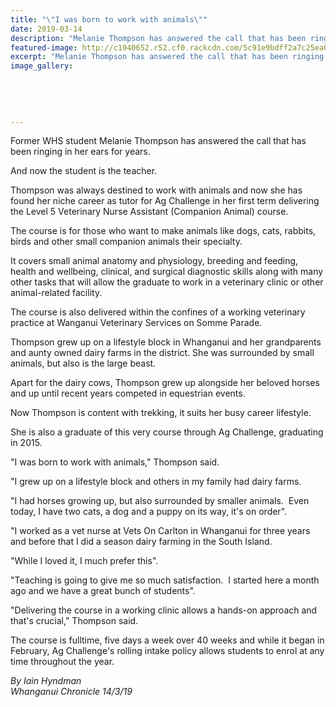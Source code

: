 ```yaml
---
title: "\"I was born to work with animals\""
date: 2019-03-14
description: "Melanie Thompson has answered the call that has been ringing in her ears for years. And now the student teacher..."
featured-image: http://c1940652.r52.cf0.rackcdn.com/5c91e9bdff2a7c25ea000577/Melanie-Thompson-ex-250.Chron-14.3.19.jpg
excerpt: "Melanie Thompson has answered the call that has been ringing in her ears for years. And now the student teacher."
image_gallery:
    
    
    
    
    
---
```


<p data-bind="text: $data">Former WHS student Melanie Thompson has answered the call that has been ringing in her ears for years.</p>
<p data-bind="text: $data">And now the student is the teacher.</p>
<p data-bind="text: $data">Thompson was always destined to work with animals and now she has found her niche career as tutor for Ag Challenge in her first term delivering the Level 5 Veterinary Nurse Assistant (Companion Animal) course.</p>
<p data-bind="text: $data">The course is for those who want to make animals like dogs, cats, rabbits, birds and other small companion animals their specialty.</p>
<p data-bind="text: $data">It covers small animal anatomy and physiology, breeding and feeding, health and wellbeing, clinical, and surgical diagnostic skills along with many other tasks that will allow the graduate to work in a veterinary clinic or other animal-related facility.</p>
<p data-bind="text: $data">The course is also delivered within the confines of a working veterinary practice at Wanganui Veterinary Services on Somme Parade.</p>
<p data-bind="text: $data">Thompson grew up on a lifestyle block in Whanganui and her grandparents and aunty owned dairy farms in the district. She was surrounded by small animals, but also is the large beast.</p>
<p data-bind="text: $data">Apart for the dairy cows, Thompson grew up alongside her beloved horses and up until recent years competed in equestrian events.</p>
<p data-bind="text: $data">Now Thompson is content with trekking, it suits her busy career lifestyle.</p>
<p data-bind="text: $data">She is also a graduate of this very course through Ag Challenge, graduating in 2015.</p>
<p data-bind="text: $data">"I was born to work with animals," Thompson said.</p>
<p data-bind="text: $data">"I grew up on a lifestyle block and others in my family had dairy farms.</p>
<p data-bind="text: $data">"I had horses growing up, but also surrounded by smaller animals.&nbsp; Even today, I have two cats, a dog and a puppy on its way, it's on order".</p>
<p data-bind="text: $data">"I worked as a vet nurse at Vets On Carlton in Whanganui for three years and before that I did a season dairy farming in the South Island.</p>
<p data-bind="text: $data">"While I loved it, I much prefer this".</p>
<p data-bind="text: $data">"Teaching is going to give me so much satisfaction.&nbsp; I started here a month ago and we have a great bunch of students".</p>
<p data-bind="text: $data">"Delivering the course in a working clinic allows a hands-on approach and that's crucial," Thompson said.</p>
<p data-bind="text: $data">The course is fulltime, five days a week over 40 weeks and while it began in February, Ag Challenge's rolling intake policy allows students to enrol at any time throughout the year.&nbsp;</p>
<p data-bind="text: $data"><em>By Iain Hyndman</em><br /><em>Whanganui Chronicle 14/3/19</em></p>

